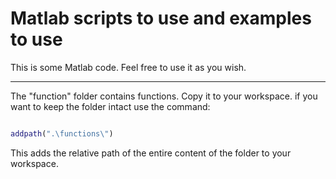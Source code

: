 # Matlab scripts to use and examples to use

This is some Matlab code. Feel free to use it as you wish.

----------------------------------------------------------

The "function" folder contains functions.
Copy it to your workspace. if you want to keep the folder intact use the command:

```matlab

addpath(".\functions\")

```

This adds the relative path of the entire content of the folder to your workspace.